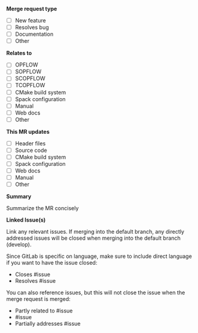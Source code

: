 **Merge request type**
- [ ] New feature
- [ ] Resolves bug
- [ ] Documentation
- [ ] Other

**Relates to**
- [ ] OPFLOW
- [ ] SOPFLOW
- [ ] SCOPFLOW
- [ ] TCOPFLOW
- [ ] CMake build system
- [ ] Spack configuration
- [ ] Manual
- [ ] Web docs
- [ ] Other

**This MR updates**
- [ ] Header files
- [ ] Source code
- [ ] CMake build system
- [ ] Spack configuration
- [ ] Web docs
- [ ] Manual
- [ ] Other

**Summary**

Summarize the MR concisely

**Linked Issue(s)**

Link any relevant issues. If merging into the default branch, any directly addressed issues will be closed when merging into the default branch (develop).

Since GitLab is specific on language, make sure to include direct language if you want to have the issue closed:
- Closes #issue
- Resolves #issue

You can also reference issues, but this will not close the issue when the merge request is merged:
- Partly related to #issue
- #issue
- Partially addresses #issue
